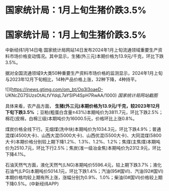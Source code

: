 # 国家统计局：1月上旬生猪价跌3.5%

# 国家统计局：1月上旬生猪价跌3.5%

中新经纬1月14日电
国家统计局网站14日发布2024年1月上旬流通领域重要生产资料市场价格变动情况。其中显示，生猪(外三元)本期价格为13.9元/千克，环比下跌3.5%。

据对全国流通领域9大类50种重要生产资料市场价格的监测显示，2024年1月上旬与2023年12月下旬相比，14种产品价格上涨，32种下降，4种持平。

![](https://inews.gtimg.com/om_bt/Oq3l3oaeD-
UKNcZG7SUzsOtALtVYdqL7aYSlPi4SpH7RwAA/1000) _国家统计局网站截图_

具体来看，农产品方面， **生猪(外三元)本期价格为13.9元/千克，较2023年12月下旬下跌3.5%**
；豆粕(粗蛋白含量≥43%)本期吨价为3811.7元，环比下跌2.5%；棉花(皮棉，白棉三级)本期吨价为16000.5元，价格环比上涨0.8%。

煤炭价格全线下行。无烟煤(洗中块)本期吨价为1034.3元，环比下跌4.9%；普通混煤(4500大卡)、山西大混(5000大卡)、山西优混(5500大卡)、大同混煤(5800大卡)本期价格分别较上期下降1.2%、1.3%、1.2%、1.2%；焦煤(主焦煤)本期吨价为2510.7元，环比下行2.5%；焦炭(准一级冶金焦)本期吨价为2312.9元，环比下降4.1%。

石油天然气方面，液化天然气(LNG)本期吨价5596.4元，较上期下跌3.7%；液化石油气(LPG)本期吨价5014.1元，环比下跌1.4%；汽油(95#国VI)、汽油(92#国VI)本期价格均较上期有所上涨，涨幅分别为0.9%、1.0%；柴油(0#国VI)价格较上期下降0.5%。(中新经纬APP)


